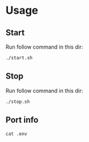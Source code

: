 # Usage

## Start 

Run follow command in this dir:

`./start.sh`

## Stop

Run follow command in this dir:

`./stop.sh`

## Port info

`cat .env`

